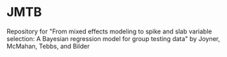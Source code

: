 # JMTB
Repository for "From mixed effects modeling to spike and slab variable selection: A Bayesian regression model for group testing data" by Joyner, McMahan, Tebbs, and Bilder

